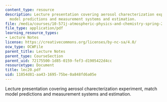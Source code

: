 ```yaml
---
content_type: resource
description: Lecture presentation covering aerosol charecterization experiment, match
  model predictions and measurement systems and estimation.
file: /media/courses/10-571j-atmospheric-physics-and-chemistry-spring-2006/11854d81aa43169575be0a848fd6a05e_lec20.pdf
file_type: application/pdf
learning_resource_types:
- Lecture Notes
license: https://creativecommons.org/licenses/by-nc-sa/4.0/
ocw_type: OCWFile
parent_title: Lecture Notes
parent_type: CourseSection
parent_uid: 72175500-1d85-0159-fef3-d1905422d4cc
resourcetype: Document
title: lec20.pdf
uid: 11854d81-aa43-1695-75be-0a848fd6a05e
---
```

Lecture presentation covering aerosol charecterization experiment, match model predictions and measurement systems and estimation.